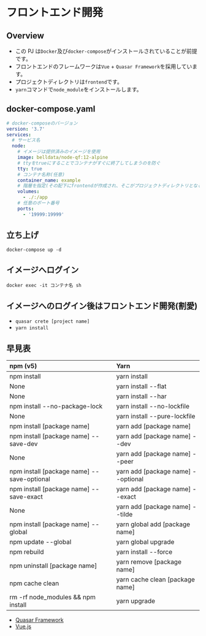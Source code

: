 # フロントエンド開発

## Overview

- この PJ は`Docker`及び`docker-compose`がインストールされていることが前提です。
- フロントエンドのフレームワークは`Vue` + `Quasar Framework`を採用しています。
- プロジェクトディレクトリは`frontend`です。
- `yarn`コマンドで`node_module`をインストールします。

## docker-compose.yaml

```yaml
# docker-composeのバージョン
version: '3.7'
services:
  # サービス名
  node:
    # イメージは提供済みのイメージを使用
    image: belldata/node-qf:12-alpine
    # ttyをtrueにすることでコンテナがすぐに終了してしまうのを防ぐ
    tty: true
    # コンテナ名称(任意)
    container_name: example
    # 階層を指定(その配下にfrontendが作成され、そこがプロジェクトディレクトリとなる)
    volumes:
      - ./:/app
    # 任意のポート番号
    ports:
      - '19999:19999'
```

## 立ち上げ

`docker-compose up -d`

## イメージへログイン

`docker exec -it コンテナ名 sh`

## イメージへのログイン後はフロントエンド開発(割愛)

- `quasar crete [project name]`
- `yarn install`

## 早見表

| npm (v5)                                   | Yarn                               |
| :----------------------------------------- | :--------------------------------- |
| npm install                                | yarn install                       |
| None                                       | yarn install --flat                |
| None                                       | yarn install --har                 |
| npm install --no-package-lock              | yarn install --no-lockfile         |
| None                                       | yarn install --pure-lockfile       |
| npm install [package name]                 | yarn add [package name]            |
| npm install [package name] --save-dev      | yarn add [package name] --dev      |
| None                                       | yarn add [package name] --peer     |
| npm install [package name] --save-optional | yarn add [package name] --optional |
| npm install [package name] --save-exact    | yarn add [package name] --exact    |
| None                                       | yarn add [package name] --tilde    |
| npm install [package name] --global        | yarn global add [package name]     |
| npm update --global                        | yarn global upgrade                |
| npm rebuild                                | yarn install --force               |
| npm uninstall [package name]               | yarn remove [package name]         |
| npm cache clean                            | yarn cache clean [package name]    |
| rm -rf node_modules && npm install         | yarn upgrade                       |

- [Quasar Framework](https://quasar.dev/)
- [Vue.js](https://jp.vuejs.org/index.html)
